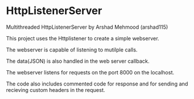 HttpListenerServer
==================

Multithreaded HttpListenerServer by Arshad Mehmood (arshad115)

This project uses the Httplistener to create a simple webserver.

The webserver is capable of listening to mutilple calls.

The data(JSON) is also handled in the web server callback. 

The webserver listens for requests on the port 8000 on the localhost. 

The code also includes commented code for response and for sending and recieving custom headers in the request.
